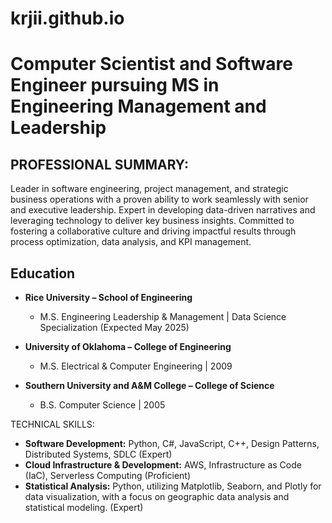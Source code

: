 # krjii.github.io

# Computer Scientist and Software Engineer pursuing MS in Engineering Management and Leadership

## PROFESSIONAL SUMMARY:
Leader in software engineering, project management, and strategic business operations with a proven ability to work seamlessly with senior and executive leadership. Expert in developing data-driven narratives and leveraging technology to deliver key business insights. Committed to fostering a collaborative culture and driving impactful results through process optimization, data analysis, and KPI management.

## Education

- **Rice University – School of Engineering**
  - M.S. Engineering Leadership & Management | Data Science Specialization (Expected May 2025)

- **University of Oklahoma – College of Engineering**
  - M.S. Electrical & Computer Engineering | 2009

- **Southern University and A&M College – College of Science**
  - B.S. Computer Science | 2005
 
TECHNICAL SKILLS:
- **Software Development:** Python, C#, JavaScript, C++, Design Patterns, Distributed Systems, SDLC (Expert)
- **Cloud Infrastructure & Development:** AWS, Infrastructure as Code (IaC), Serverless Computing (Proficient)
- **Statistical Analysis:** Python, utilizing Matplotlib, Seaborn, and Plotly for data visualization, with a focus on geographic data analysis and statistical modeling. (Expert)

